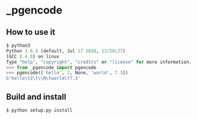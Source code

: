 # _pgencode

## How to use it

```python
$ python3
Python 3.6.9 (default, Jul 17 2020, 12:50:27) 
[GCC 8.4.0] on linux
Type "help", "copyright", "credits" or "license" for more information.
>>> from _pgencode import pgencode
>>> pgencode(['hello', 2, None, 'world', 7.3])
b'hello\t2\t\\N\tworld\t7.3'
```

## Build and install

```
$ python setup.py install
```
